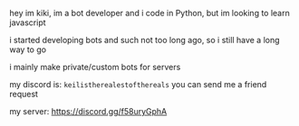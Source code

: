 hey im kiki, im a bot developer and i code in Python, but im looking to learn javascript

i started developing bots and such not too long ago, so i still have a long way to go

i mainly make private/custom bots for servers

my discord is: `keilistherealestofthereals` you can send me a friend request

my server: https://discord.gg/f58uryGphA
